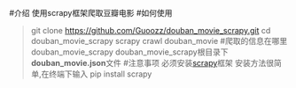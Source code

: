 #介绍
使用scrapy框架爬取豆瓣电影
#如何使用
> git clone https://github.com/Guoozz/douban_movie_scrapy.git
> cd douban_movie_scrapy
> scrapy crawl douban_movie
#爬取的信息在哪里
douban_movie_scrapy douban_movie_scrapy根目录下**douban_movie.json**文件
#注意事项
必须安装[scrapy](scrapy.org)框架
安装方法很简单,在终端下输入
> pip install scrapy

